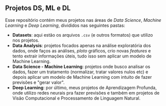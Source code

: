 ## Projetos DS, ML e DL

Esse repositório contém meus projetos nas áreas de _Data Science_, _Machine Learning_ e _Deep Learning_, divididos nas seguintes pastas:
* **Datasets**: aqui estão os arquivos `.csv` (e outros formatos) que utilizo nos projetos.
* **Data Analysis**: projetos focados apenas na análise exploratória dos dados, onde faços as análises, _ploto_ gráficos, crio novas _features_ e tento extrair informações úteis, tudo isso sem aplicar um modelo de Machine Learning.
* **Data Science - Machine Learning**: projetos onde busco analisar os dados, fazer um tratamento (normalizar, tratar valores nulos etc) e depois aplicar um modelo de Machine Learning com intuito de fazer previsões e "gerar valor".
* **Deep Learning**: por último, meus projetos de Aprendizagem Profunda, onde utilizo redes neurais pra fazer previsões e também em projetos de Visão Computacional e Processamento de Linguagem Natural. 

